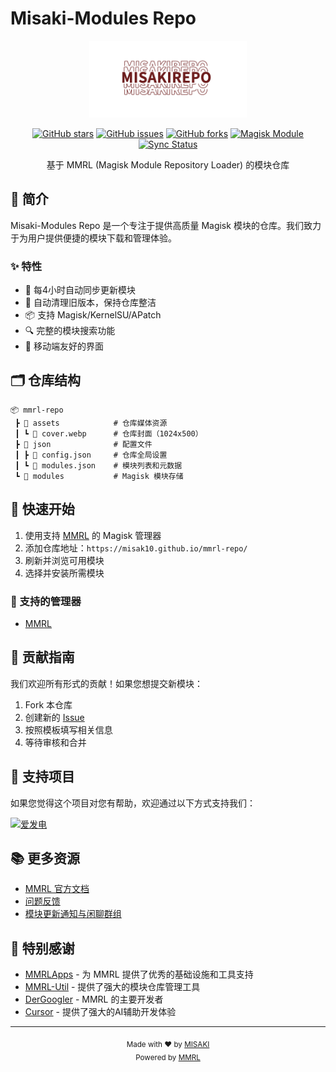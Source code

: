 # Misaki-Modules Repo

<div align="center">
    <img src="src/logo-red.png" alt="Misaki-Module Repo" width="50%">
</div>

<div align="center">

[![GitHub stars](https://img.shields.io/github/stars/misak10/mmrl-repo?style=flat-square)](https://github.com/misak10/mmrl-repo/stargazers)
[![GitHub issues](https://img.shields.io/github/issues/misak10/mmrl-repo?style=flat-square)](https://github.com/misak10/mmrl-repo/issues)
[![GitHub forks](https://img.shields.io/github/forks/misak10/mmrl-repo?style=flat-square)](https://github.com/misak10/mmrl-repo/network)
[![Magisk Module](https://img.shields.io/badge/Magisk-Module-green.svg?style=flat-square)](https://github.com/topjohnwu/Magisk)
[![Sync Status](https://github.com/misak10/mmrl-repo/actions/workflows/sync_build_deploy.yml/badge.svg)](https://github.com/misak10/mmrl-repo/actions/workflows/sync_build_deploy.yml)

基于 MMRL (Magisk Module Repository Loader) 的模块仓库
</div>

## 📱 简介

Misaki-Modules Repo 是一个专注于提供高质量 Magisk 模块的仓库。我们致力于为用户提供便捷的模块下载和管理体验。

### ✨ 特性

- 🔄 每4小时自动同步更新模块
- 🧹 自动清理旧版本，保持仓库整洁
- 📦 支持 Magisk/KernelSU/APatch
- 🔍 完整的模块搜索功能
- 📱 移动端友好的界面

## 🗂️ 仓库结构

```
📦 mmrl-repo
 ┣ 📂 assets            # 仓库媒体资源
 ┃ ┗ 📜 cover.webp      # 仓库封面（1024x500）
 ┣ 📂 json              # 配置文件
 ┃ ┣ 📜 config.json     # 仓库全局设置
 ┃ ┗ 📜 modules.json    # 模块列表和元数据
 ┗ 📂 modules           # Magisk 模块存储
```

## 🚀 快速开始

1. 使用支持 [MMRL](https://github.com/MMRLApp/MMRL) 的 Magisk 管理器
2. 添加仓库地址：`https://misak10.github.io/mmrl-repo/`
3. 刷新并浏览可用模块
4. 选择并安装所需模块

### 📱 支持的管理器
- [MMRL](https://github.com/MMRLApp/MMRL)

## 🤝 贡献指南

我们欢迎所有形式的贡献！如果您想提交新模块：

1. Fork 本仓库
2. 创建新的 [Issue](https://github.com/misak10/mmrl-repo/issues/new/choose)
3. 按照模板填写相关信息
4. 等待审核和合并

## 💖 支持项目

如果您觉得这个项目对您有帮助，欢迎通过以下方式支持我们：

[![爱发电](https://img.shields.io/badge/爱发电-支持我们-946ce6?style=for-the-badge)](https://afdian.com/a/misak10)

## 📚 更多资源

- [MMRL 官方文档](https://github.com/MMRLApp/MMRL-Util)
- [问题反馈](https://github.com/misak10/mmrl-repo/issues)
- [模块更新通知与闲聊群组](https://t.me/module_update)

## 🙏 特别感谢

- [MMRLApps](https://github.com/MMRLApp/MMRL-Util) - 为 MMRL 提供了优秀的基础设施和工具支持
- [MMRL-Util](https://github.com/MMRLApp/MMRL-Util) - 提供了强大的模块仓库管理工具
- [DerGoogler](https://github.com/DerGoogler) - MMRL 的主要开发者
- [Cursor](https://cursor.sh) - 提供了强大的AI辅助开发体验

---

<div align="center">
    <sub>Made with ❤️ by <a href="https://github.com/misak10">MISAKI</a></sub>
    <br>
    <sub>Powered by <a href="https://mmrl.dev">MMRL</a></sub>
</div> 
